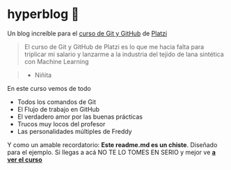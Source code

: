 # hyperblog 💚

Un blog increíble para el [curso de Git y GitHub](https://platzi.com/cursos/git-github/) de [Platzi](https://platzi.com/)
>El curso de Git y GitHub de Platzi es lo que me hacia falta para triplicar mi salario y lanzarme a la industria del tejido de lana sintética con Machine Learning

> - Niñita

En este curso vemos de todo
* Todos los comandos de Git
* El Flujo de trabajo en GitHub
* El verdadero amor por las buenas prácticas
* Trucos muy locos del profesor
* Las personalidades múltiples de Freddy

Y como un amable recordatorio:  **Este readme.md es un chiste**. Diseñado para el ejemplo. Si llegas a acá NO TE LO TOMES EN SERIO y mejor ve [**a ver el curso**](https://platzi.com/cursos/git-github/)